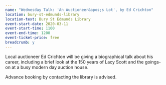 ```yaml
---
name: "Wednesday Talk: 'An Auctioneer&apos;s Lot', by Ed Crichton"
location: bury-st-edmunds-library
location-text: Bury St Edmunds Library
event-start-date: 2020-03-11
event-start-time: 1100
event-end-time: 1200
event-ticket-price: free
breadcrumb: y
---
```


Local auctioneer Ed Crichton will be giving a biographical talk about his career, including a brief look at the 150 years of Lacy Scott and the goings-on at a busy modern day auction house.

Advance booking by contacting the library is advised.
